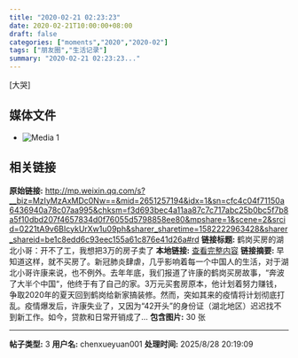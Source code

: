 ```yaml
---
title: "2020-02-21 02:23:23"
date: 2020-02-21T10:00:00+08:00
draft: false
categories: ["moments","2020","2020-02"]
tags: ["朋友圈","生活记录"]
summary: "2020-02-21 02:23:23..."
---
```


[大哭]

## 媒体文件

- ![Media 1](/Moments/photos/2020-02-21/202002210223230.jpg)

## 相关链接

**原始链接:** http://mp.weixin.qq.com/s?__biz=MzIyMzAxMDc0Nw==&mid=2651257194&idx=1&sn=cfc4c04f71150a6436940a78c07aa995&chksm=f3d693bec4a11aa87c7c717abc25b0bc5f7b8a5f10dbd207f4657834d0f76055d5798858ee80&mpshare=1&scene=2&srcid=0221tA9v6BIcykUrXw1u09ph&sharer_sharetime=1582222963428&sharer_shareid=be1c8edd6c93eec155a61c876e41d26a#rd
**链接标题:** 鹤岗买房的湖北小哥：开不了工，我想把3万的房子卖了
**本地链接:** [查看完整内容](/link_content/2020/02/2020-02-21/link_content/)
**链接摘要:** 早知道这样，就不买房了。新冠肺炎肆虐，几乎影响着每一个中国人的生活，对于湖北小哥许康来说，也不例外。去年年底，我们报道了许康的鹤岗买房故事，“奔波了大半个中国“，他终于有了自己的家。3万元买套房原本，他计划着努力赚钱，争取2020年的夏天回到鹤岗给新家搞装修。然而，突如其来的疫情将计划彻底打乱。疫情爆发后，许康失业了，又因为“42开头”的身份证（湖北地区）迟迟找不到新工作。如今，贷款和日常开销成了...
**包含图片:** 30 张

---

**帖子类型:** 3
**用户名:** chenxueyuan001
**处理时间:** 2025/8/28 20:19:09